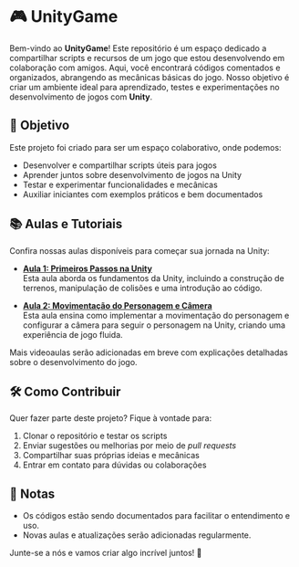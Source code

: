 # 🎮 UnityGame

Bem-vindo ao **UnityGame**! Este repositório é um espaço dedicado a compartilhar scripts e recursos de um jogo que estou desenvolvendo em colaboração com amigos. Aqui, você encontrará códigos comentados e organizados, abrangendo as mecânicas básicas do jogo. Nosso objetivo é criar um ambiente ideal para aprendizado, testes e experimentações no desenvolvimento de jogos com **Unity**.

## 🚀 Objetivo

Este projeto foi criado para ser um espaço colaborativo, onde podemos:

- Desenvolver e compartilhar scripts úteis para jogos
- Aprender juntos sobre desenvolvimento de jogos na Unity
- Testar e experimentar funcionalidades e mecânicas
- Auxiliar iniciantes com exemplos práticos e bem documentados

## 📚 Aulas e Tutoriais

Confira nossas aulas disponíveis para começar sua jornada na Unity:

- **[Aula 1: Primeiros Passos na Unity](https://drive.google.com/file/d/1XtQFMz-RO-1WXOWqaFfB6IKGbLn6SxUK/view?usp=sharing)**  
  Esta aula aborda os fundamentos da Unity, incluindo a construção de terrenos, manipulação de colisões e uma introdução ao código.

- **[Aula 2: Movimentação do Personagem e Câmera](https://drive.google.com/file/d/16VUxfeF5pkDGEsA8XpfxHnFWiZDsGrSl/view?usp=sharing)**  
  Esta aula ensina como implementar a movimentação do personagem e configurar a câmera para seguir o personagem na Unity, criando uma experiência de jogo fluida.

Mais videoaulas serão adicionadas em breve com explicações detalhadas sobre o desenvolvimento do jogo.

## 🛠️ Como Contribuir

Quer fazer parte deste projeto? Fique à vontade para:

1. Clonar o repositório e testar os scripts
2. Enviar sugestões ou melhorias por meio de *pull requests*
3. Compartilhar suas próprias ideias e mecânicas
4. Entrar em contato para dúvidas ou colaborações

## 📝 Notas

- Os códigos estão sendo documentados para facilitar o entendimento e uso.
- Novas aulas e atualizações serão adicionadas regularmente.

Junte-se a nós e vamos criar algo incrível juntos! 🚀
